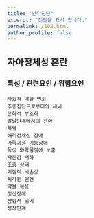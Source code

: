 ```yaml
---
title: "난다진단"
excerpt: "진단을 표시 합니다."
permalink: /102.html
author_profile: false
---
```

## 자아정체성 혼란



### 특성 / 관련요인 / 위험요인

>                

    사회적 역할 변화
    추종집단으로부터의 세뇌
    문화적 부조화
    발달단계에서의 전환
    차별
    해리정체성 장애
    가족과정 기능장애
    독성 화학물질에 노출
    자존감 저하
    조증 상태
    기질적 뇌손상
    지각된 편견
    약물 복용
    정신장애
    상황적 위기
    성장단계
